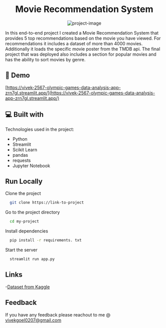 <h1 align="center" id="title">Movie Recommendation System</h1>

<p align="center"><img src="https://socialify.git.ci/vivek-2567/Movie-Recommendation-System/image?font=Raleway&amp;name=1&amp;owner=1&amp;pattern=Floating%20Cogs&amp;theme=Dark" alt="project-image"></p>

<p id="description">In this end-to-end project I created a Movie Recommendation System that provides 5 top recommendations based on the movie you have viewed. For recommendations it includes a dataset of more than 4000 movies. Additionally it loads the specific movie poster from the TMDB api. The final project that was deployed also includes a section for popular movies and has the ability to sort movies by genre.</p>

<h2>🚀 Demo</h2>

[https://vivek-2567-olympic-games-data-analysis-app-zrn7gl.streamlit.app/](https://vivek-2567-olympic-games-data-analysis-app-zrn7gl.streamlit.app/)

  
  
<h2>💻 Built with</h2>

Technologies used in the project:

*   Python
*   Streamlit
*   Scikit Learn
*   pandas
*   requests
*   Jupyter Notebook


## Run Locally

Clone the project

```bash
  git clone https://link-to-project
```

Go to the project directory

```bash
  cd my-project
```

Install dependencies

```bash
  pip install -r requirements. txt
```

Start the server

```bash
  streamlit run app.py
```



## Links
-[Dataset from Kaggle](https://www.kaggle.com/datasets/tmdb/tmdb-movie-metadata)

## Feedback
If you have any feedback please reachout to me @ vivekgoel0207@gmail.com
